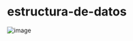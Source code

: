 # estructura-de-datos
![image](https://github.com/user-attachments/assets/fd2f2365-16b7-4c7e-8950-94c1974025e5)
